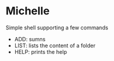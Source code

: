 # Michelle

Simple shell supporting a few commands
* ADD: sumns
* LIST: lists the content of a folder
* HELP: prints the help
